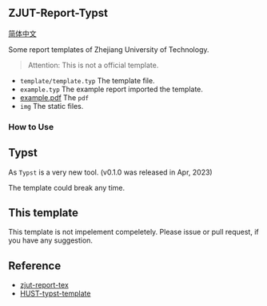 ## ZJUT-Report-Typst
[简体中文](./README.zh.md)

Some report templates of Zhejiang University of Technology.

> Attention: This is not a official template.

- `template/template.typ` The template file.
- `example.typ` The example report imported the template.
- [example.pdf](./example.pdf) The `pdf`
- `img` The static files.

### How to Use

## Typst

As `Typst` is a very new tool. (v0.1.0 was released in Apr, 2023)

The template could break any time.

## This template

This template is not impelement compeletely. 
Please issue or pull request, if you have any suggestion.

## Reference
- [zjut-report-tex](https://github.com/zjutjh/zjut-report-tex)
- [HUST-typst-template](https://github.com/werifu/HUST-typst-template)
